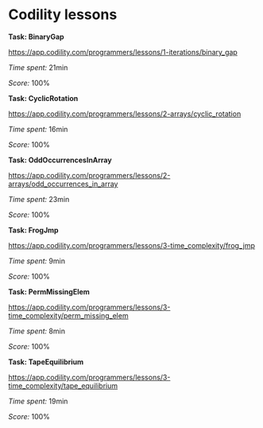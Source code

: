 # Codility lessons



**Task: BinaryGap**

https://app.codility.com/programmers/lessons/1-iterations/binary_gap

*Time spent:* 21min

*Score:* 100%



**Task: CyclicRotation**

https://app.codility.com/programmers/lessons/2-arrays/cyclic_rotation

*Time spent:* 16min

*Score:* 100%


**Task: OddOccurrencesInArray**

https://app.codility.com/programmers/lessons/2-arrays/odd_occurrences_in_array

*Time spent:* 23min

*Score:* 100%


**Task: FrogJmp**

https://app.codility.com/programmers/lessons/3-time_complexity/frog_jmp

*Time spent:* 9min

*Score:* 100%


**Task: PermMissingElem**

https://app.codility.com/programmers/lessons/3-time_complexity/perm_missing_elem

*Time spent:* 8min

*Score:* 100%


**Task: TapeEquilibrium**

https://app.codility.com/programmers/lessons/3-time_complexity/tape_equilibrium

*Time spent:* 19min

*Score:* 100%


